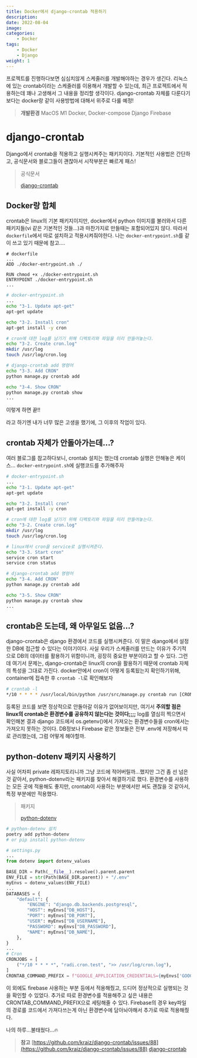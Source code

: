 ```yaml
---
title: Docker에서 django-crontab 적용하기
description: 
date: 2022-08-04
image: 
categories:
    - Docker
tags:
    - Docker
    - Django
weight: 1
---
```


프로젝트를 진행하다보면 심심치않게 스케줄러를 개발해야하는 경우가 생긴다. 리눅스에 있는 crontab이라는 스케줄러를 이용해서 개발할 수 있는데, 최근 프로젝트에서 적용하는데 꽤나 고생해서 그 내용을 정리할 생각이다. django-crontab 자체를 다룬다기보다는 docker랑 같이 사용방법에 대해서 위주로 다룰 예정!

> **개발환경**
MacOS M1
Docker, Docker-compose
Django
Firebase
> 

# django-crontab

Django에서 crontab을 적용하고 실행시켜주는 패키지이다. 기본적인 사용법은 간단하고, 공식문서와 블로그들이 괜찮아서 시작부분은 빠르게 패스!

> 공식문서
> 
> 
> [django-crontab](https://pypi.org/project/django-crontab/)
> 

## Docker랑 합체

crontab은 linux의 기본 패키지이지만, docker에서 python 이미지를 불러와서 다른 패키지들(vi 같은 기본적인 것들…)과 마찬가지로 만들때는 포함되어있지 않다. 따라서 `dockerfile`에서 따로 설치하고 적용시켜줘야한다. 나는 `docker-entrypoint.sh`를 같이 쓰고 있기 때문에 참고….

```docker
# dockerfile
...
ADD ./docker-entrypoint.sh ./

RUN chmod +x ./docker-entrypoint.sh
ENTRYPOINT ./docker-entrypoint.sh
...
```

```bash
# docker-entrypoint.sh
...
echo "3-1. Update apt-get"
apt-get update

echo "3-2. Install cron"
apt-get install -y cron

# cron에 대한 log를 남기기 위해 디렉토리와 파일을 미리 만들어놓는다.
echo "3-2. Create cron.log"
mkdir /usr/log
touch /usr/log/cron.log

# django-crontab add 명령어
echo "3-3. Add CRON"
python manage.py crontab add

echo "3-4. Show CRON"
python manage.py crontab show
...
```

이렇게 하면 끝!!

라고 하기엔 내가 너무 많은 고생을 했기에, 그 이후의 작업이 있다.

## crontab 자체가 안돌아가는데…?

여러 블로그를 참고하다보니, crontab 설치는 했는데 crontab 실행은 안해놓은 케이스… `docker-entrypoint.sh`에 실행코드를 추가해주자

```bash
# docker-entrypoint.sh
...
echo "3-1. Update apt-get"
apt-get update

echo "3-2. Install cron"
apt-get install -y cron

# cron에 대한 log를 남기기 위해 디렉토리와 파일을 미리 만들어놓는다.
echo "3-2. Create cron.log"
mkdir /usr/log
touch /usr/log/cron.log

# linux에서 cron을 service로 실행시켜준다.
echo "3-3. Start cron"
service cron start
service cron status

# django-crontab add 명령어
echo "3-4. Add CRON"
python manage.py crontab add

echo "3-5. Show CRON"
python manage.py crontab show
...
```

## crontab은 도는데, 왜 아무일도 없음…?

django-crontab은 django 환경에서 코드를 실행시켜준다. 이 말은 django에서 설정한 DB에 접근할 수 있다는 이야기이다. 사실 우리가 스케줄러를 만드는 이유가 주기적으로 DB의 데이터를 활용하기 위함이니까, 굉장히 중요한 부분이라고 할 수 있다. 그런데 여기서 문제는, django-crontab은 linux의 cron을 활용하기 때문에 crontab 자체의 특성을 그대로 가진다. docker안에서 cron이 어떻게 등록됬는지 확인하기위해, container에 접속한 후 `crontab -l`로 확인해보자

```bash
# crontab -l
*/10 * * * * /usr/local/bin/python /usr/src/manage.py crontab run [CRONJOB ID] >> /usr/log/cron.log # django-cronjobs for [PROJECT NAME]
```

등록된 코드를 보면 정상적으로 안돌아갈 이유가 없어보이지만, 여기서 **주의할 점은 linux의 crontab은 환경변수를 공유하지 않는다는 것이다;;;;** log를 열심히 찍으면서 확인해본 결과 django 코드에서 os.getenv()에서 가져오는 환경변수들을 cron에서는 가져오지 못하는 것이다. DB정보나 Firebase 같은 정보들은 전부 .env에 저장해서 따로 관리했는데, 그럼 어떻게 해야할까. 

## python-dotenv 패키지 사용하기

사실 어차피 private 레파지토리니까 그냥 코드에 적어버릴까…했지만 그건 좀 선 넘은 것 같아서, python-dotenv라는 패키지를 찾아서 해결하기로 했다. 환경변수를 사용하는 모든 곳에 적용해도 좋지만, crontab이 사용하는 부분에서만 써도 괜찮을 것 같아서, 특정 부분에만 적용했다.

> 패키지
> 
> 
> [python-dotenv](https://pypi.org/project/python-dotenv/)
> 

```bash
# python-dotenv 설치
poetry add python-dotenv
# or pip install python-dotenv
```

```python
# settings.py
...
from dotenv import dotenv_values

BASE_DIR = Path(__file__).resolve().parent.parent
ENV_FILE = str(Path(BASE_DIR.parent)) + "/.env"
myEnvs = dotenv_values(ENV_FILE)
...
DATABASES = {
    "default": {
        "ENGINE": "django.db.backends.postgresql",
        "HOST": myEnvs["DB_HOST"],
        "PORT": myEnvs["DB_PORT"],
        "USER": myEnvs["DB_USERNAME"],
        "PASSWORD": myEnvs["DB_PASSWORD"],
        "NAME": myEnvs["DB_NAME"],
    },
}
...
# Cron
CRONJOBS = [
    ("*/10 * * * *", "radi.cron.test", ">> /usr/log/cron.log"),
]
CRONTAB_COMMAND_PREFIX = f"GOOGLE_APPLICATION_CREDENTIALS={myEnvs['GOOGLE_APPLICATION_CREDENTIALS']}"
```

이 외에도 firebase 사용하는 부분 등에서 적용해줬고, 드디어 정상적으로 실행되는 것을 확인할 수 있었다. 추가로 따로 환경변수를 적용해주고 싶은 내용은 CRONTAB_COMMAND_PREFIX으로 세팅해줄 수 있다. Firebase의 경우 key파일의 경로를 코드에서 가져다쓰는게 아닌 환경변수에 담아놔야해서 추가로 따로 적용해줬다.

나의 하루…불태웠다…🔥

> **참고**
> [https://github.com/kraiz/django-crontab/issues/88](https://github.com/kraiz/django-crontab/issues/88)
> [django-crontab](https://pypi.org/project/django-crontab/)